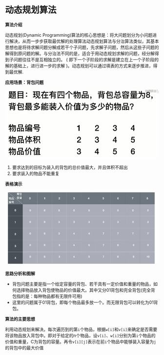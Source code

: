 # 动态规划算法

**算法介绍**

动态规划(Dynamic Programming)算法的核心思想是：将大问题划分为小问题进行解决，从而一步步获取最优解的处理算法动态规划算法与分治算法类似，其基本思想也是将待求解问题分解成若干个子问题，先求解子问题，然后从这些子问题的解得到原问题的解。与分治法不同的是，适合于用动态规划求解的问题，经分解得到子问题往往不是互相独立的。 ( 即下一个子阶段的求解是建立在上一个子阶段的解的基础上，进行进一步的求解 )。动态规划可以通过填表的方式来逐步推进，得到最优解.

**应用场景：背包问题**

![](.././doc/60.png)

1. 要求达到的目标为装入的背包的总价值最大，并且体积不超出
2. 要求装入的物品不能重复

**表格演示**

![](.././doc/61.png)



**思路分析和图解**

- 背包问题主要是指一个给定容量的背包、若干具有一定价值和重量的物品，如何选择物品放入背包使物品的价值最大。其中又分01背包和完全背包(完全背包指的是：每种物品都有无限件可用)
- 这里的问题属于01背包，即每个物品最多放一个。而无限背包可以转化为01背包。

**算法的主要思想**

利用动态规划来解决。每次遍历到的第`i`个物品，根据`w[i]`和`v[i]`来确定是否需要将该物品放入背包中。即对于给定的n个物品，设`v[i]`、`w[i]`分别为第`i`个物品的价值和重量，C为背包的容量。再令`v[i][j]`表示在前`i`个物品中能够装入容量为`j`的背包中的最大价值



